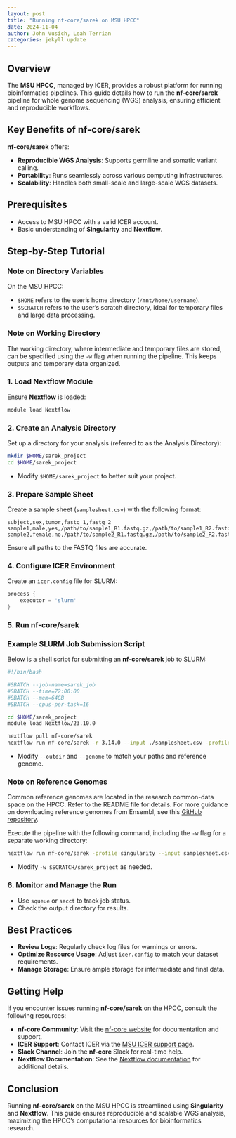 ```yaml
---
layout: post
title: "Running nf-core/sarek on MSU HPCC"
date: 2024-11-04
author: John Vusich, Leah Terrian
categories: jekyll update
---
```


## Overview
The **MSU HPCC**, managed by ICER, provides a robust platform for running bioinformatics pipelines. This guide details how to run the **nf-core/sarek** pipeline for whole genome sequencing (WGS) analysis, ensuring efficient and reproducible workflows.

## Key Benefits of nf-core/sarek
**nf-core/sarek** offers:

- **Reproducible WGS Analysis**: Supports germline and somatic variant calling.
- **Portability**: Runs seamlessly across various computing infrastructures.
- **Scalability**: Handles both small-scale and large-scale WGS datasets.

## Prerequisites
- Access to MSU HPCC with a valid ICER account.
- Basic understanding of **Singularity** and **Nextflow**.

## Step-by-Step Tutorial

### Note on Directory Variables
On the MSU HPCC:
- `$HOME` refers to the user’s home directory (`/mnt/home/username`).
- `$SCRATCH` refers to the user’s scratch directory, ideal for temporary files and large data processing.

### Note on Working Directory
The working directory, where intermediate and temporary files are stored, can be specified using the `-w` flag when running the pipeline. This keeps outputs and temporary data organized.

### 1. Load Nextflow Module
Ensure **Nextflow** is loaded:
```bash
module load Nextflow
```

### 2. Create an Analysis Directory
Set up a directory for your analysis (referred to as the Analysis Directory):
```bash
mkdir $HOME/sarek_project
cd $HOME/sarek_project
```
- Modify `$HOME/sarek_project` to better suit your project.

### 3. Prepare Sample Sheet
Create a sample sheet (`samplesheet.csv`) with the following format:
```csv
subject,sex,tumor,fastq_1,fastq_2
sample1,male,yes,/path/to/sample1_R1.fastq.gz,/path/to/sample1_R2.fastq.gz
sample2,female,no,/path/to/sample2_R1.fastq.gz,/path/to/sample2_R2.fastq.gz
```
Ensure all paths to the FASTQ files are accurate.

### 4. Configure ICER Environment
Create an `icer.config` file for SLURM:
```groovy
process {
    executor = 'slurm'
}
```

### 5. Run nf-core/sarek

### Example SLURM Job Submission Script
Below is a shell script for submitting an **nf-core/sarek** job to SLURM:

```bash
#!/bin/bash

#SBATCH --job-name=sarek_job
#SBATCH --time=72:00:00
#SBATCH --mem=64GB
#SBATCH --cpus-per-task=16

cd $HOME/sarek_project
module load Nextflow/23.10.0

nextflow pull nf-core/sarek
nextflow run nf-core/sarek -r 3.14.0 --input ./samplesheet.csv -profile singularity --outdir ./sarek_results --genome GRCh38 -work-dir $SCRATCH/sarek_work -c ./nextflow.config
```
- Modify `--outdir` and `--genome` to match your paths and reference genome.

### Note on Reference Genomes
Common reference genomes are located in the research common-data space on the HPCC. Refer to the README file for details. For more guidance on downloading reference genomes from Ensembl, see this [GitHub repository](https://github.com/johnvusich/reference-genomes).

Execute the pipeline with the following command, including the `-w` flag for a separate working directory:

```bash
nextflow run nf-core/sarek -profile singularity --input samplesheet.csv --genome GRCh38 -c icer.config -w $SCRATCH/sarek_project
```
- Modify `-w $SCRATCH/sarek_project` as needed.

### 6. Monitor and Manage the Run
- Use `squeue` or `sacct` to track job status.
- Check the output directory for results.

## Best Practices
- **Review Logs**: Regularly check log files for warnings or errors.
- **Optimize Resource Usage**: Adjust `icer.config` to match your dataset requirements.
- **Manage Storage**: Ensure ample storage for intermediate and final data.

## Getting Help
If you encounter issues running **nf-core/sarek** on the HPCC, consult the following resources:
- **nf-core Community**: Visit the [nf-core website](https://nf-co.re) for documentation and support.
- **ICER Support**: Contact ICER via the [MSU ICER support page](https://icer.msu.edu/contact).
- **Slack Channel**: Join the **nf-core** Slack for real-time help.
- **Nextflow Documentation**: See the [Nextflow documentation](https://www.nextflow.io/docs/latest/index.html) for additional details.

## Conclusion
Running **nf-core/sarek** on the MSU HPCC is streamlined using **Singularity** and **Nextflow**. This guide ensures reproducible and scalable WGS analysis, maximizing the HPCC’s computational resources for bioinformatics research.

